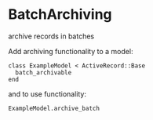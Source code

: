# BatchArchiving

archive records in batches


Add archiving functionality to a model:
```
class ExampleModel < ActiveRecord::Base
  batch_archivable
end
```
and to use functionality:
```
ExampleModel.archive_batch
```
